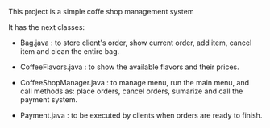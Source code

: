 This project is a simple coffe shop management system

It has the next classes:

- Bag.java : to store client's order, show current order, add item, cancel item and clean the entire bag.

- CoffeeFlavors.java : to show the available flavors and their prices.

- CoffeeShopManager.java : to manage menu, run the main menu, and call methods as: place orders, cancel orders, sumarize and call the payment system.

- Payment.java : to be executed by clients when orders are ready to finish.
